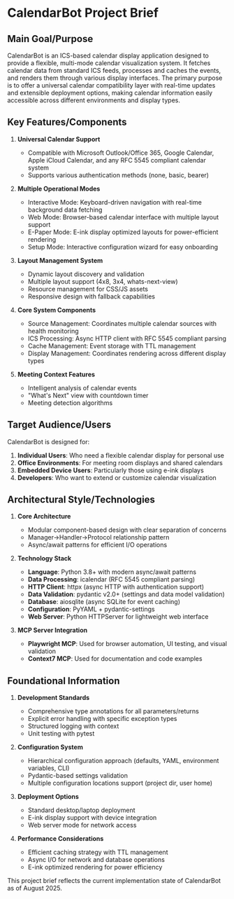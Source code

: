 # CalendarBot Project Brief

## Main Goal/Purpose

CalendarBot is an ICS-based calendar display application designed to provide a flexible, multi-mode calendar visualization system. It fetches calendar data from standard ICS feeds, processes and caches the events, and renders them through various display interfaces. The primary purpose is to offer a universal calendar compatibility layer with real-time updates and extensible deployment options, making calendar information easily accessible across different environments and display types.

## Key Features/Components

1. **Universal Calendar Support**
   - Compatible with Microsoft Outlook/Office 365, Google Calendar, Apple iCloud Calendar, and any RFC 5545 compliant calendar system
   - Supports various authentication methods (none, basic, bearer)

2. **Multiple Operational Modes**
   - Interactive Mode: Keyboard-driven navigation with real-time background data fetching
   - Web Mode: Browser-based calendar interface with multiple layout support
   - E-Paper Mode: E-ink display optimized layouts for power-efficient rendering
   - Setup Mode: Interactive configuration wizard for easy onboarding

3. **Layout Management System**
   - Dynamic layout discovery and validation
   - Multiple layout support (4x8, 3x4, whats-next-view)
   - Resource management for CSS/JS assets
   - Responsive design with fallback capabilities

4. **Core System Components**
   - Source Management: Coordinates multiple calendar sources with health monitoring
   - ICS Processing: Async HTTP client with RFC 5545 compliant parsing
   - Cache Management: Event storage with TTL management
   - Display Management: Coordinates rendering across different display types

5. **Meeting Context Features**
   - Intelligent analysis of calendar events
   - "What's Next" view with countdown timer
   - Meeting detection algorithms

## Target Audience/Users

CalendarBot is designed for:

1. **Individual Users**: Who need a flexible calendar display for personal use
2. **Office Environments**: For meeting room displays and shared calendars
3. **Embedded Device Users**: Particularly those using e-ink displays
4. **Developers**: Who want to extend or customize calendar visualization

## Architectural Style/Technologies

1. **Core Architecture**
   - Modular component-based design with clear separation of concerns
   - Manager→Handler→Protocol relationship pattern
   - Async/await patterns for efficient I/O operations

2. **Technology Stack**
   - **Language**: Python 3.8+ with modern async/await patterns
   - **Data Processing**: icalendar (RFC 5545 compliant parsing)
   - **HTTP Client**: httpx (async HTTP with authentication support)
   - **Data Validation**: pydantic v2.0+ (settings and data model validation)
   - **Database**: aiosqlite (async SQLite for event caching)
   - **Configuration**: PyYAML + pydantic-settings
   - **Web Server**: Python HTTPServer for lightweight web interface

3. **MCP Server Integration**
   - **Playwright MCP**: Used for browser automation, UI testing, and visual validation
   - **Context7 MCP**: Used for documentation and code examples

## Foundational Information

1. **Development Standards**
   - Comprehensive type annotations for all parameters/returns
   - Explicit error handling with specific exception types
   - Structured logging with context
   - Unit testing with pytest

2. **Configuration System**
   - Hierarchical configuration approach (defaults, YAML, environment variables, CLI)
   - Pydantic-based settings validation
   - Multiple configuration locations support (project dir, user home)

3. **Deployment Options**
   - Standard desktop/laptop deployment
   - E-ink display support with device integration
   - Web server mode for network access

4. **Performance Considerations**
   - Efficient caching strategy with TTL management
   - Async I/O for network and database operations
   - E-ink optimized rendering for power efficiency

This project brief reflects the current implementation state of CalendarBot as of August 2025.